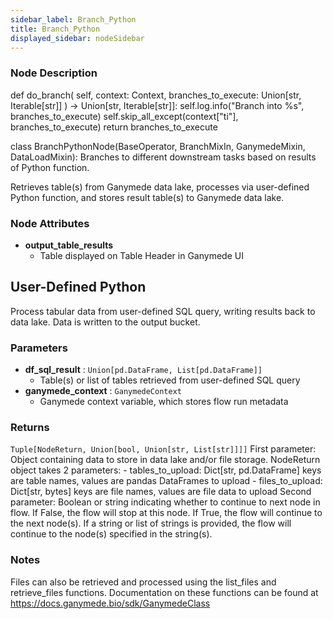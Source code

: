 ```yaml
---
sidebar_label: Branch_Python
title: Branch_Python
displayed_sidebar: nodeSidebar
---
```


### Node Description


def do_branch(
self, context: Context, branches_to_execute: Union[str, Iterable[str]]
) -> Union[str, Iterable[str]]:
self.log.info("Branch into %s", branches_to_execute)
self.skip_all_except(context["ti"], branches_to_execute)
return branches_to_execute


class BranchPythonNode(BaseOperator, BranchMixIn, GanymedeMixin, DataLoadMixin):
Branches to different downstream tasks based on results of Python function.

Retrieves table(s) from Ganymede data lake, processes via user-defined Python function,
and stores result table(s) to Ganymede data lake.

### Node Attributes

- **output_table_results**
  - Table displayed on Table Header in Ganymede UI

## User-Defined Python

Process tabular data from user-defined SQL query, writing results back to data lake.  Data
is written to the output bucket.

### Parameters

- **df_sql_result** : `Union[pd.DataFrame, List[pd.DataFrame]]`
    - Table(s) or list of tables retrieved from user-defined SQL query
- **ganymede_context** : `GanymedeContext`
    - Ganymede context variable, which stores flow run metadata

### Returns

`Tuple[NodeReturn, Union[bool, Union[str, List[str]]]]`
  First parameter:
    Object containing data to store in data lake and/or file storage.  NodeReturn object
    takes 2 parameters:
    - tables_to_upload: Dict[str, pd.DataFrame]
      keys are table names, values are pandas DataFrames to upload
    - files_to_upload: Dict[str, bytes]
      keys are file names, values are file data to upload
  Second parameter:
    Boolean or string indicating whether to continue to next node in flow.  If False,
    the flow will stop at this node.  If True, the flow will continue to the next node(s).
    If a string or list of strings is provided, the flow will continue to the node(s)
    specified in the string(s).


### Notes

Files can also be retrieved and processed using the list_files and retrieve_files functions.
Documentation on these functions can be found at https://docs.ganymede.bio/sdk/GanymedeClass